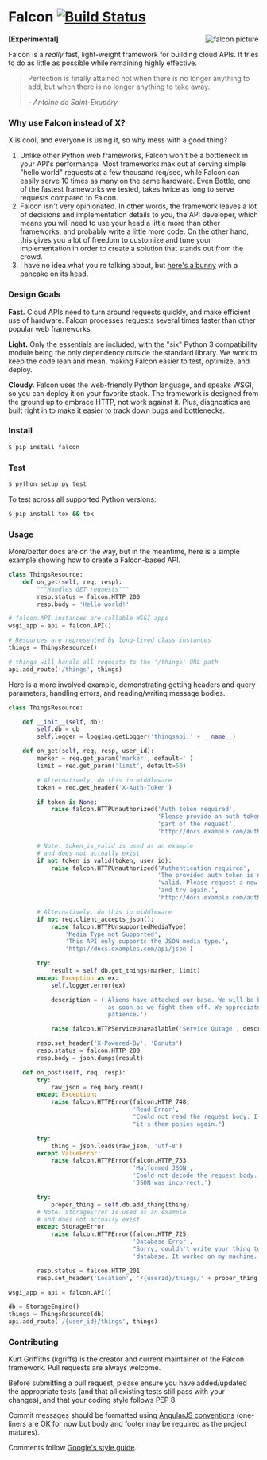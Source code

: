 Falcon [![Build Status](https://travis-ci.org/racker/falcon.png)](https://travis-ci.org/racker/falcon)
======

<img align="right" style="padding-left: 10px" src="https://upload.wikimedia.org/wikipedia/commons/thumb/3/39/Brown-Falcon%2C-Vic%2C-3.1.2008.jpg/160px-Brown-Falcon%2C-Vic%2C-3.1.2008.jpg" alt="falcon picture" />

**[Experimental]**

Falcon is a *really* fast, light-weight framework for building cloud APIs. It tries to do as little as possible while remaining highly effective.

> Perfection is finally attained not when there is no longer anything to add, but when there is no longer anything to take away.
>
> *- Antoine de Saint-Exupéry*

### Why use Falcon instead of X? ###

X is cool, and everyone is using it, so why mess with a good thing?

1. Unlike other Python web frameworks, Falcon won't be a bottleneck in your API's performance. Most frameworks max out at serving simple "hello world" requests at a few thousand req/sec, while Falcon can easily serve 10 times as many on the same hardware. Even Bottle, one of the fastest frameworks we tested, takes twice as long to serve requests compared to Falcon.
2. Falcon isn't very opinionated. In other words, the framework leaves a lot of decisions and implementation details to you, the API developer, which means you will need to use your head a little more than other frameworks, and probably write a little more code. On the other hand, this gives you a lot of freedom to customize and tune your implementation in order to create a solution that stands out from the crowd. 
3. I have no idea what you're talking about, but [here's a bunny][bunny] with a pancake on its head.

[bunny]: http://www.thepartyanimal-blog.org/wp-content/uploads/2012/04/pancake_bunny.jpg

### Design Goals ###

**Fast.** Cloud APIs need to turn around requests quickly, and make efficient use of hardware. Falcon processes requests several times faster than other popular web frameworks.

**Light.** Only the essentials are included, with the "six" Python 3 compatibility module being the only dependency outside the standard library. We work to keep the code lean and mean, making Falcon easier to test, optimize, and deploy. 

**Cloudy.** Falcon uses the web-friendly Python language, and speaks WSGI, so you can deploy it on your favorite stack. The framework is designed from the ground up to embrace HTTP, not work against it. Plus, diagnostics are built right in to make it easier to track down bugs and bottlenecks.


### Install ###

```bash
$ pip install falcon
```

### Test ###

```bash
$ python setup.py test
```

To test across all supported Python versions:

```bash
$ pip install tox && tox
```

### Usage ###

More/better docs are on the way, but in the meantime, here is a simple example showing how to create a Falcon-based API.

```python
class ThingsResource:
    def on_get(self, req, resp):
        """Handles GET requests"""
        resp.status = falcon.HTTP_200
        resp.body = 'Hello world!'

# falcon.API instances are callable WSGI apps
wsgi_app = api = falcon.API()

# Resources are represented by long-lived class instances
things = ThingsResource()

# things will handle all requests to the '/things' URL path
api.add_route('/things', things)
```

Here is a more involved example, demonstrating getting headers and query parameters, handling errors, and reading/writing message bodies.

```python
class ThingsResource:

    def __init__(self, db):
        self.db = db
        self.logger = logging.getLogger('thingsapi.' + __name__)

    def on_get(self, req, resp, user_id):
        marker = req.get_param('marker', default='')
        limit = req.get_param('limit', default=50)

        # Alternatively, do this in middleware
        token = req.get_header('X-Auth-Token')

        if token is None:
            raise falcon.HTTPUnauthorized('Auth token required',
                                          'Please provide an auth token as '
                                          'part of the request',
                                          'http://docs.example.com/auth')

        # Note: token_is_valid is used as an example
        # and does not actually exist
        if not token_is_valid(token, user_id):
            raise falcon.HTTPUnauthorized('Authentication required',
                                          'The provided auth token is not '
                                          'valid. Please request a new token '
                                          'and try again.',
                                          'http://docs.example.com/auth')

        # Alternatively, do this in middleware
        if not req.client_accepts_json():
            raise falcon.HTTPUnsupportedMediaType(
                'Media Type not Supported',
                'This API only supports the JSON media type.',
                'http://docs.examples.com/api/json')

        try:
            result = self.db.get_things(marker, limit)
        except Exception as ex:
            self.logger.error(ex)

            description = ('Aliens have attacked our base. We will be back'
                           'as soon as we fight them off. We appreciate your'
                           'patience.')

            raise falcon.HTTPServiceUnavailable('Service Outage', description)

        resp.set_header('X-Powered-By', 'Donuts')
        resp.status = falcon.HTTP_200
        resp.body = json.dumps(result)

    def on_post(self, req, resp):
        try:
            raw_json = req.body.read()
        except Exception:
            raise falcon.HTTPError(falcon.HTTP_748,
                                   'Read Error',
                                   "Could not read the request body. I bet "
                                   "it's them ponies again.")

        try:
            thing = json.loads(raw_json, 'utf-8')
        except ValueError:
            raise falcon.HTTPError(falcon.HTTP_753,
                                   'Malformed JSON',
                                   'Could not decode the request body. The '
                                   'JSON was incorrect.')

        try:
            proper_thing = self.db.add_thing(thing)
        # Note: StorageError is used as an example
        # and does not actually exist
        except StorageError:
            raise falcon.HTTPError(falcon.HTTP_725,
                                   'Database Error',
                                   "Sorry, couldn't write your thing to the "
                                   'database. It worked on my machine.')

        resp.status = falcon.HTTP_201
        resp.set_header('Location', '/{userId}/things/' + proper_thing.id)

wsgi_app = api = falcon.API()

db = StorageEngine()
things = ThingsResource(db)
api.add_route('/{user_id}/things', things)

```

### Contributing ###

Kurt Griffiths (kgriffs) is the creator and current maintainer of the Falcon framework. Pull requests are always welcome. 

Before submitting a pull request, please ensure you have added/updated the appropriate tests (and that all existing tests still pass with your changes), and that your coding style follows PEP 8. 

Commit messages should be formatted using [AngularJS conventions][ajs] (one-liners are OK for now but body and footer may be required as the project matures). 

Comments follow [Google's style guide][goog-style-comments].

[ajs]: http://goo.gl/QpbS7
[goog-style-comments]: http://google-styleguide.googlecode.com/svn/trunk/pyguide.html#Comments

